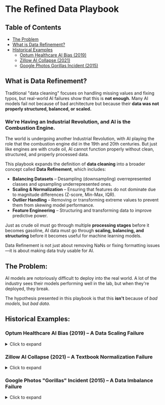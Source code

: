 # The Refined Data Playbook

## Table of Contents  
- [The Problem](#the-problem)  
- [What is Data Refinement?](#what-is-data-refinement)  
- [Historical Examples](#historical-examples)  
  - [Optum Healthcare AI Bias (2019)](#optum-healthcare-ai-bias-2019)  
  - [Zillow AI Collapse (2021)](#zillow-ai-collapse-2021)  
  - [Google Photos Gorillas Incident (2015)](#google-photos-gorillas-incident-2015)  

## What is Data Refinement?
Traditional "data cleaning" focuses on handling missing values and fixing typos, but real-world AI failures show that this is **not enough.** Many AI models fail not because of bad architecture but because their **data was not properly structured, balanced, or scaled.**  

### We're Having an Industrial Revolution, and AI is the Combustion Engine.
The world is undergoing another Industrial Revolution, with AI playing the role that the combustion engine did in the 19th and 20th centuries. But just like engines are with crude oil, AI cannot function properly without clean, structured, and properly processed data.

This playbook expands the definition of **data cleaning** into a broader concept called **Data Refinement**, which includes:  

- **Balancing Datasets** – Desampling (downsampling) overrepresented classes and upsampling underrepresented ones.  
- **Scaling & Normalization** – Ensuring that features do not dominate due to magnitude differences (Z-score, Min-Max, IQR).  
- **Outlier Handling** – Removing or transforming extreme values to prevent them from skewing model performance.  
- **Feature Engineering** – Structuring and transforming data to improve predictive power.  

Just as crude oil must go through multiple **processing stages** before it becomes gasoline, AI data must go through **scaling, balancing, and structuring** before it becomes useful for machine learning models.  

Data Refinement is not just about removing NaNs or fixing formatting issues—it is about making data truly usable for AI.

## The Problem:
AI models are notoriously difficult to deploy into the real world. A lot of the industry sees their models performing well in the lab, but when they're deployed, they break.

The hypothesis presented in this playbook is that this **isn't** because of *bad models*, but *bad data*.

## Historical Examples:

### Optum Healthcare AI Bias (2019) – A Data Scaling Failure

<details>
  <summary>Click to expand</summary>

In 2019, *Science* published a critical analysis of an Optum Healthcare AI system, which is widely used in U.S. hospitals to identify patients who might need extra medical care. The AI assigned risk scores to patients, (numerical values predicting future healthcare needs), but these scores favored white patients over Black patients.

Why? Because one of the factors used to determine risk score dominated all the others, healthcare spending.

- Healthcare spending was measured in the pure dollar amount (e.g. 10000, 20000, etc.).
- Diagnosis was measured using a binary amount, (a 1 if they had the diagnosis, a 0 if they didn't).
- Since Healthcare spending was in the tens of thousands, but diagnosis was measured with either a 0 or a 1, the algorithm thought that a 1 dollar increase in healthcare spending was as significant as a 1 used to differentiate diagnoses.
- This dominated the distribution, resulting in massive biases.

The solution? min-max or z-score normalization, which would have allowed for the algorithmn to understand that a 1 dollar increase of healthcare spending is weighed less than a 1 used to differentiate diagnoses.

The **model** wasn't flawed, the **lack of data refinement was**.

[Read More Here](https://www.science.org/doi/10.1126/science.aax2342)

</details>


### Zillow AI Collapse (2021) – A Textbook Normalization Failure

<details>
  <summary>Click to expand</summary>

In 2021, Zillow shut down its home-buying algorithm, *Zillow Offers*, after losing $500 million due to bad data preprocessing, not a bad model. The AI was designed to estimate home values, but instead, it overpaid for thousands of houses, assuming prices would keep rising. When the market corrected, Zillow was stuck with overvalued properties it couldn’t sell at a profit.

Why? Because they didn't use proper data scaling and normalization.

- The evidence suggests that home price features were not properly scaled, or Zillow used Min-Max Scaling, which caused outliers to dominate the distribution.  
- COVID-era home prices were treated as normal, despite being market anomalies.  
- Luxury homes and speculative market spikes ($1M-$3M+) skewed the model, distorting predictions for average-priced homes ($250K-$400K).  
- Since extreme home prices weren’t normalized, the model learned an unrealistic trend: assuming home values would continue rising indefinitely.  

The solution? IQR-based scaling and proper normalization techniques, which would have allowed the algorithm to understand that extreme price spikes should not outweigh typical home values.

The **model** wasn't flawed, the **lack of data refinement was**.

[Read More Here](https://www.bloomberg.com/news/articles/2021-11-02/zillow-shuts-down-home-flipping-business-after-racking-up-losses)

</details>

### Google Photos "Gorillas" Incident (2015) – A Data Imbalance Failure

<details>
  <summary>Click to expand</summary>

In 2015, Google’s image recognition AI mislabeled Black people as “gorillas.” The mistake was not due to a flawed model but rather a lack of representative data. The training dataset contained far fewer images of darker-skinned individuals compared to lighter-skinned individuals, causing the AI to generalize poorly when classifying non-white faces.

Why? Because the dataset was imbalanced, leading to poor generalization for underrepresented groups.

- The AI was trained on significantly more images of lighter-skinned individuals, making it highly accurate in recognizing those faces but unreliable for others.  
- The dataset lacked sufficient diversity, meaning the model did not learn robust decision boundaries for darker-skinned individuals.  
- Instead of correcting the dataset and retraining the model, Google initially attempted a quick fix by blocking the labels "gorilla," "chimpanzee," and "monkey" altogether, avoiding the core issue rather than addressing it.  

The solution? Proper dataset balancing techniques such as upsampling underrepresented classes, downsampling overrepresented ones, and synthetic data augmentation. Ensuring equal class representation in training data would have significantly reduced misclassification errors.

The model wasn’t flawed, the lack of data refinement was.

[Read More Here](https://www.nytimes.com/2018/01/11/technology/google-racism.html)

</details>